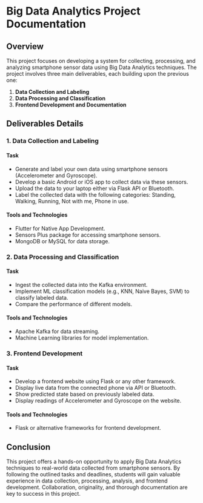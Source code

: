 # Big Data Analytics Project Documentation

## Overview

This project focuses on developing a system for collecting, processing, and analyzing smartphone sensor data using Big Data Analytics techniques. The project involves three main deliverables, each building upon the previous one:

1. **Data Collection and Labeling**
2. **Data Processing and Classification**
3. **Frontend Development and Documentation**

## Deliverables Details

### 1. Data Collection and Labeling

#### Task
- Generate and label your own data using smartphone sensors (Accelerometer and Gyroscope).
- Develop a basic Android or iOS app to collect data via these sensors.
- Upload the data to your laptop either via Flask API or Bluetooth.
- Label the collected data with the following categories: Standing, Walking, Running, Not with me, Phone in use.

#### Tools and Technologies
- Flutter for Native App Development.
- Sensors Plus package for accessing smartphone sensors.
- MongoDB or MySQL for data storage.


### 2. Data Processing and Classification

#### Task
- Ingest the collected data into the Kafka environment.
- Implement ML classification models (e.g., KNN, Naive Bayes, SVM) to classify labeled data.
- Compare the performance of different models.

#### Tools and Technologies
- Apache Kafka for data streaming.
- Machine Learning libraries for model implementation.


### 3. Frontend Development

#### Task
- Develop a frontend website using Flask or any other framework.
- Display live data from the connected phone via API or Bluetooth.
- Show predicted state based on previously labeled data.
- Display readings of Accelerometer and Gyroscope on the website.

#### Tools and Technologies
- Flask or alternative frameworks for frontend development.

## Conclusion

This project offers a hands-on opportunity to apply Big Data Analytics techniques to real-world data collected from smartphone sensors. By following the outlined tasks and deadlines, students will gain valuable experience in data collection, processing, analysis, and frontend development. Collaboration, originality, and thorough documentation are key to success in this project.

